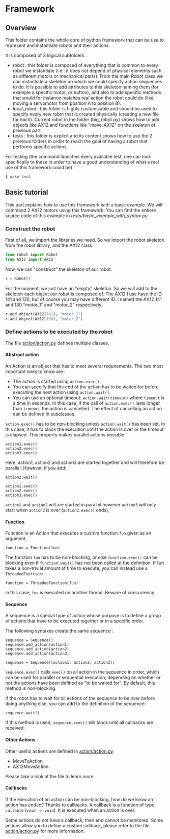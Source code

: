 # Framework

## Overview

This folder contains the whole core of python framework that can be use to represent and instantiate robots and their actions.

It is composed of 3 logical subfolders :
- robot : this folder is composed of everything that is common to every robot we instantiate (i.e : it does not depend of physical elements such as different motors or mechanical parts).
From the main Robot class we can instantiate a skeleton on which we could specify action sequences to do. It is possible to add attributes to this skeleton naming them (for example a specific motor, or button),
and also to add specific methods that would for instance matches real action the robot could do (like moving a servomotor from position A to position B).
- local_robot : this folder is highly customizable and should be used to specify every new robot that is created physically (creating a new file for each). Current robot in the folder (big_robot.py) shows how
to add objects like AX12 and functions like "move_AX12" on the skeleton of previous part
- tests : this folder is explicit and its content shows how to use the 2 previous folders in order to reach the goal of having a robot that performs specific actions.


For testing (the command launches every available test, one can look specifically to these in order to have a good understanding of what a real use of this framework could be) :

```
$ make test
```


## Basic tutorial

This part explains how to use this framework with a basic example. We will command 2 AX12 motors using this framework.
You can find the entiere source code of this example in *tests/basic_example_with_syntax.py*


### Construct the robot

First of all, we import the libraries we need. So we import the robot skeleton from the robot library, and the AX12 class.
```python
from robot import Robot
from AX12 import AX12
```

Now, we can "construct" the skeleton of our robot.
```python
r = Robot()
```

For the moment, we just have an "empty" skeleton. So we will add to the skeleton each object our robot is composed of. The AX12 I use have the ID 141 and 130, but of course you may have different ID. I named the AX12 141 and 130 "motor_1" and "motor_2" respectively.
```python
r.add_object(AX12(141), "motor_1")
r.add_object(AX12(130), "motor_2")
```

### Define actions to be executed by the robot

The file [action/action.py](action/action.py) defines multiple classes.

#### Abstract action

An Action is an object that has to meet several requirements.
The two most important ones to know are :

 * The action is started using `action.exec()`.
 * You can specify that the end of the action has to be waited for before executing the next action using `action.wait()`.
 * You can use an optional timeout: `action.wait(timeout)` where `timeout` is a time in seconds. In this case, if the call of `action.exec()` lasts longer than `timeout`, the action is cancelled. The effect of cancelling an action can be defined in subclasses.

`action.exec()` has to be non-blocking unless `action.wait()` has been set. In this case, it has to block the execution until the action is over or the timeout is elapsed.
This property makes parallel actions possible.

```
action1.exec()
action2.exec()
action3.exec()
```
Here, action1, action2 and action3 are started together and will therefore be parallel. However, if you add:
```
action2.wait()

action1.exec()
action2.exec()
action3.exec()
```
`action1` and `action2` will are started in parallel however `action3` will only start when `action2` is over (`action2.exec()` ends).

#### Function

Function is an Action that executes a custom function `fun` given as an argument.
```
function = Function(fun)
```
The function `fun` has to be non-blocking, or else `function.exec()` can be blocking even if `function.wait()` has not been called at the definition. If fun takes a non-trivial amount of time to execute, you can instead use a `ThreadedFunction`:
```
function = ThreadedFunction(fun)
```
in this case, `fun` is executed on another thread. Beware of concurrency.

#### Sequence

A sequence is a special type of action whose purpose is to define a group of actions that have to be executed together or in a specific order.

The following syntaxes create the same sequence :
```
sequence = Sequence()
sequence.add_action(action1)
sequence.add_action(action2)
sequence.add_action(action3)

sequence = Sequence([action1, action2, action3])
```
`sequence.exec()` calls `exec()` on all action in the sequence in order, which can be used for parallel or sequential execution, depending on whether or not the actions have been defined as "to be waited for".
By default, this method is non-blocking.

If the robot has to wait for all actions of the sequence to be over before doing anything else, you can add to the definition of the sequence:
```
sequence.wait()
```
If this method is used, `sequence.exec()` will block until all callbacks are received.

#### Other Actions

Other useful actions are defined in [action/action.py](action/action.py):
* MoveToAction
* AX12MoveAction

Please take a look at the file to learn more.

#### Callbacks

If the execution of an action can be non-blocking, how do we know an action has ended? Thanks to callbacks. A callback is a function of type `callable` (`void -> void`). It is executed when an action is over.

Some actions do not have a callback, their end cannot be monitored.
Some actions allow you to define a custom callback, please refer to the file [action/action.py](action/action.py) for more information.
